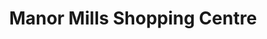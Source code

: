 ---
title: "Manor Mills Shopping Centre"
url: /maynooth/manor-mills-shopping-centre/
shop: Leerstehend
---